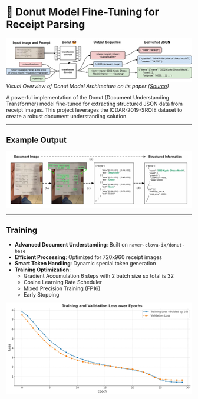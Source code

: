 # 🧾 Donut Model Fine-Tuning for Receipt Parsing

![Donut Model Architecture](images/donut_architecture.jpg)  
*Visual Overview of Donut Model Architecture on its paper ([Source](https://arxiv.org/abs/2111.15664))*

A powerful implementation of the Donut (Document Understanding Transformer) model fine-tuned for extracting structured JSON data from receipt images. This project leverages the ICDAR-2019-SROIE dataset to create a robust document understanding solution.

---

## Example Output

![example](images/trial.png)

---

## Training

- **Advanced Document Understanding**: Built on `naver-clova-ix/donut-base`
- **Efficient Processing**: Optimized for 720x960 receipt images
- **Smart Token Handling**: Dynamic special token generation
- **Training Optimization**:
  - Gradient Accumulation 6 steps with 2 batch size so total is 32
  - Cosine Learning Rate Scheduler
  - Mixed Precision Training (FP16)
  - Early Stopping

![Training Metrics Plot](images/plot.png)
